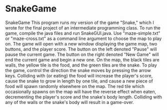# SnakeGame
SnakeGame
This program runs my version of the game "Snake," which I wrote for the final project of an intermediate programming class.
To run the game, compile the java files and run SnakeGUI.java. Use "maze-simple.txt" or "maze-cross.txt" as a command line argument to choose the map to play on.
The game will open with a new window displaying the game map, two buttons, and the player score. The button on the left denoted "Pause" will pause the current game.
The button on the right denoted "New Game" will end the current game and begin a new one. On the map, the black tiles are walls, the yellow tile is the food, and
the green tiles are the snake. To play the game, control the direction the snake moves by pressing the arrow keys. Colliding with (or eating) the food will increase 
the player's score, cause the snake to grow in length by one tile, and cause a new piece of food will spawn randomly elsewhere on the map. The red tile which 
occasionally spawns on the map will have the reverse effect when eaten, decrementing the player's score and the snake's body length. Colliding with any of the walls or
the snake's body will result in a game-over.
